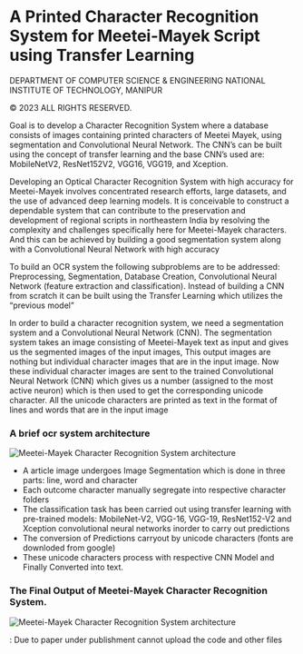 # A Printed Character Recognition System for Meetei-Mayek Script using Transfer Learning

DEPARTMENT OF COMPUTER SCIENCE & ENGINEERING NATIONAL INSTITUTE OF TECHNOLOGY, MANIPUR

© 2023 ALL RIGHTS RESERVED. 





Goal is to develop a Character Recognition System where a database consists of images containing printed characters of Meetei Mayek, using segmentation and Convolutional Neural Network. The CNN’s can be built using the concept of transfer learning and the base CNN’s used are: MobileNetV2, ResNet152V2, VGG16, VGG19, and Xception.

Developing an Optical Character Recognition System with high accuracy for Meetei-Mayek involves concentrated research efforts, large datasets, and the use of advanced deep learning models. It is conceivable to construct a dependable system that can contribute to the preservation and development of regional scripts in northeastern India by resolving the complexity and challenges specifically here for Meetei-Mayek characters. And this can be achieved by building a good segmentation system along with a Convolutional Neural Network with high accuracy


To build an OCR system the following subproblems are to be addressed: Preprocessing, Segmentation, Database Creation, Convolutional Neural Network (feature extraction and classification). Instead of building a CNN from scratch it can be built using the Transfer Learning which utilizes the “previous model”


In order to build a character recognition system, we need a segmentation system and a Convolutional Neural Network (CNN). The segmentation system takes an image consisting of Meetei-Mayek text as input and gives us the segmented images of the input images, This output images are nothing but individual character images that are in the input image. Now these individual character images are sent to the trained Convolutional Neural Network (CNN) which gives us a number (assigned to the most active neuron) which is then used to get the corresponding unicode character. All the unicode characters are printed as text in the format of lines and words that are in the input image

### A brief ocr system architecture 
![Meetei-Mayek Character Recognition System architecture ](https://github.com/Mr-barnes/Final_Year_project/blob/main/meetei_mayek_Article%20images/images/1.3.png)

- A article image undergoes Image Segmentation which is done in three parts: line, word and character
- Each outcome character manually segregate into respective character folders
- The classification task has been carried out using transfer learning with pre-trained models: MobileNet-V2, VGG-16, VGG-19, ResNet152-V2 and Xception convolutional neural networks inorder to carry out predictions
- The conversion of Predictions carryout by unicode characters (fonts are downloded from google)
- These unicode characters process with respective CNN Model and Finally Converted into text.
### The Final Output of Meetei-Mayek Character Recognition System.
![Meetei-Mayek Character Recognition System architecture ](https://github.com/Mr-barnes/Final_Year_project/blob/main/meetei_mayek_Article%20images/images/4.14.png)

: Due to paper under publishment cannot upload the code and other files 
